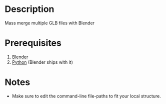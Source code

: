 # Description
Mass merge multiple GLB files with Blender
# Prerequisites
1. [Blender](https://blender.org)
2. [Python](https://python.org) (Blender ships with it)
# Notes
* Make sure to edit the command-line file-paths to fit your local structure.
